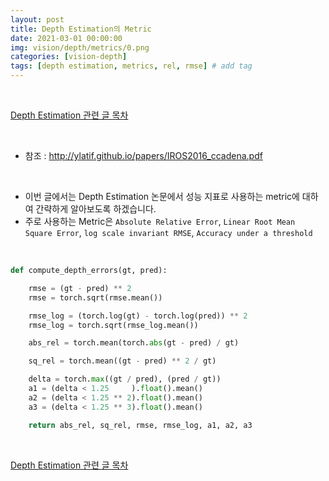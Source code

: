 ```yaml
---
layout: post
title: Depth Estimation의 Metric
date: 2021-03-01 00:00:00
img: vision/depth/metrics/0.png
categories: [vision-depth] 
tags: [depth estimation, metrics, rel, rmse] # add tag
---
```


<br>

[Depth Estimation 관련 글 목차](https://gaussian37.github.io/vision-depth-table/)

<br>

- 참조 : http://ylatif.github.io/papers/IROS2016_ccadena.pdf

<br>

- 이번 글에서는 Depth Estimation 논문에서 성능 지표로 사용하는 metric에 대하여 간략하게 알아보도록 하겠습니다.
- 주로 사용하는 Metric은 `Absolute Relative Error`, `Linear Root Mean Square Error`, `log scale invariant RMSE`, `Accuracy under a threshold`



<br>

```python
def compute_depth_errors(gt, pred):   

    rmse = (gt - pred) ** 2
    rmse = torch.sqrt(rmse.mean())

    rmse_log = (torch.log(gt) - torch.log(pred)) ** 2
    rmse_log = torch.sqrt(rmse_log.mean())

    abs_rel = torch.mean(torch.abs(gt - pred) / gt)

    sq_rel = torch.mean((gt - pred) ** 2 / gt)

    delta = torch.max((gt / pred), (pred / gt))
    a1 = (delta < 1.25     ).float().mean()
    a2 = (delta < 1.25 ** 2).float().mean()
    a3 = (delta < 1.25 ** 3).float().mean()

    return abs_rel, sq_rel, rmse, rmse_log, a1, a2, a3
```




<br>

[Depth Estimation 관련 글 목차](https://gaussian37.github.io/vision-depth-table/)

<br>